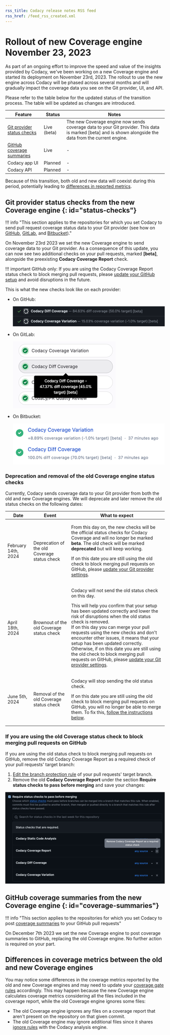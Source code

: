 ```yaml
---
rss_title: Codacy release notes RSS feed
rss_href: /feed_rss_created.xml
---
```


# Rollout of new Coverage engine November 23, 2023

As part of an ongoing effort to improve the speed and value of the insights provided by Codacy, we've been working on a new Coverage engine and started its deployment on November 23rd, 2023. The rollout to use the new engine across Codacy will be phased across several months and will gradually impact the coverage data you see on the Git provider, UI, and API.

Please refer to the table below for the updated status of the transition process. The table will be updated as changes are introduced.

| Feature                                          | Status      | Notes                                                                                                                                                       |
|--------------------------------------------------|-------------|-------------------------------------------------------------------------------------------------------------------------------------------------------------|
| [Git provider status checks](#status-checks)     | Live (beta) | The new Coverage engine now sends coverage data to your Git provider. This data is marked \[beta\] and is shown alongside the data from the current engine. |
| [GitHub coverage summaries](#coverage-summaries) | Live        | -                                                                                                                                                           |
| Codacy app UI                                    | Planned     | -                                                                                                                                                           |
| Codacy API                                       | Planned     | -                                                                                                                                                           |

Because of this transition, both old and new data will coexist during this period, <span class="skip-vale">potentially</span> leading to [differences in reported metrics](#differences-in-coverage-metrics-between-the-old-and-new-coverage-engines).

## Git provider status checks from the new Coverage engine {: id="status-checks"}

!!! info "This section applies to the repositories for which you set Codacy to send pull request coverage status data to your Git provider (see how on [GitHub](../../repositories-configure/integrations/github-integration.md#status-checks), [GitLab](../../repositories-configure/integrations/gitlab-integration.md#pull-request-status), and [Bitbucket](../../repositories-configure/integrations/bitbucket-integration.md#pull-request-status))."

On November 23rd 2023 we set the new Coverage engine to send coverage data to your Git provider. As a consequence of this update, you can now see two additional checks on your pull requests, marked **\[beta\]**, alongside the preexisting **Codacy Coverage Report** check.

!!! important
    GitHub only: If you are using the Codacy Coverage Report status check to block merging pull requests, please [update your GitHub setup](#if-you-are-using-the-old-coverage-status-check-to-block-merging-pull-requests-on-github) and avoid disruptions in the future.

This is what the new checks look like on each provider:

-   On GitHub:

    ![New Coverage status checks GitHub](../images/ala-695-status-checks-github.png)

-   On GitLab:

    ![New Coverage status checks GitLab](../images/ala-695-status-checks-gitlab.png)

-   On Bitbucket:

    ![New Coverage status checks Bitbucket](../images/ala-695-status-checks-bitbucket.png)

### Deprecation and removal of the old Coverage engine status checks

Currently, Codacy sends coverage data to your Git provider from both the old and new Coverage engines. We will deprecate and later remove the old status checks on the following dates:

<table>
  <thead>
    <th>Date</th>
    <th>Event</th>
    <th>What to expect</th>
  </thead>
  <tbody>
    <tr>
      <td>February 14th, 2024</td>
      <td>Deprecation of the old Coverage status check</td>
      <td>
        <p>From this day on, the new checks will be the official status checks for Codacy Coverage and will no longer be marked <strong>beta</strong>. The old check will be marked <strong>deprecated</strong> but will keep working.</p>
        <p>If on this date you are still using the old check to block merging pull requests on GitHub, please <a href="#if-you-are-using-the-old-coverage-status-check-to-block-merging-pull-requests-on-github">update your Git provider settings</a>.</p>
      </td>
    </tr>
    <tr>
      <td>April 18th, 2024</td>
      <td>Brownout of the old Coverage status check</td>
      <td>
        <p>Codacy will not send the old status check on this day.</p>
        <p>This will help you confirm that your setup has been updated correctly and lower the risk of disruptions when the old status check is removed.<br/>If on this day you can merge your pull requests using the new checks and don't encounter other issues, it means that your setup has been updated correctly. Otherwise, if on this date you are still using the old check to block merging pull requests on GitHub, please <a href="#if-you-are-using-the-old-coverage-status-check-to-block-merging-pull-requests-on-github">update your Git provider settings</a>.</p>
      </td>
    </tr>
    <tr>
      <td>June 5th, 2024</td>
      <td>Removal of the old Coverage status check</td>
      <td>
        <p>Codacy will stop sending the old status check.</p>
        <p>If on this date you are still using the old check to block merging pull requests on GitHub, you will no longer be able to merge them. To fix this, <a href="#if-you-are-using-the-old-coverage-status-check-to-block-merging-pull-requests-on-github">follow the instructions below</a>.</p>
      </td>
    </tr>
  </tbody>
</table>

### If you are using the old Coverage status check to block merging pull requests on GitHub

If you are using the old status check to block merging pull requests on GitHub, remove the old Codacy Coverage Report as a required check of your pull requests' target branch:

1.  [Edit the branch protection rule](https://docs.github.com/en/repositories/configuring-branches-and-merges-in-your-repository/managing-protected-branches/managing-a-branch-protection-rule#editing-a-branch-protection-rule) of your pull requests' target branch.
1.  Remove the old **Codacy Coverage Report** under the section **Require status checks to pass before merging** and save your changes:

![New Coverage status checks GitHub](../images/ala-695-update-status-checks-github.png)

## GitHub coverage summaries from the new Coverage engine {: id="coverage-summaries"}

!!! info "This section applies to the repositories for which you set Codacy to post [coverage summaries](../../repositories-configure/integrations/github-integration.md#coverage-summaries) to your GitHub pull requests"

On December 7th 2023 we set the new Coverage engine to post coverage summaries to GitHub, replacing the old Coverage engine. No further action is required on your part.

## Differences in coverage metrics between the old and new Coverage engines

You may notice some differences in the coverage metrics reported by the old and new Coverage engines and may need to update your [coverage gate rules](../../repositories-configure/adjusting-quality-gates.md) accordingly. This may happen because the new Coverage engine calculates coverage metrics considering all the files included in the coverage report, while the old Coverage engine ignores some files:

-   The old Coverage engine ignores any files on a coverage report that aren't present on the repository on that given commit.
-   The old Coverage engine may ignore additional files since it shares [ignore rules](../../repositories-configure/ignoring-files.md) with the Codacy analysis engine.
